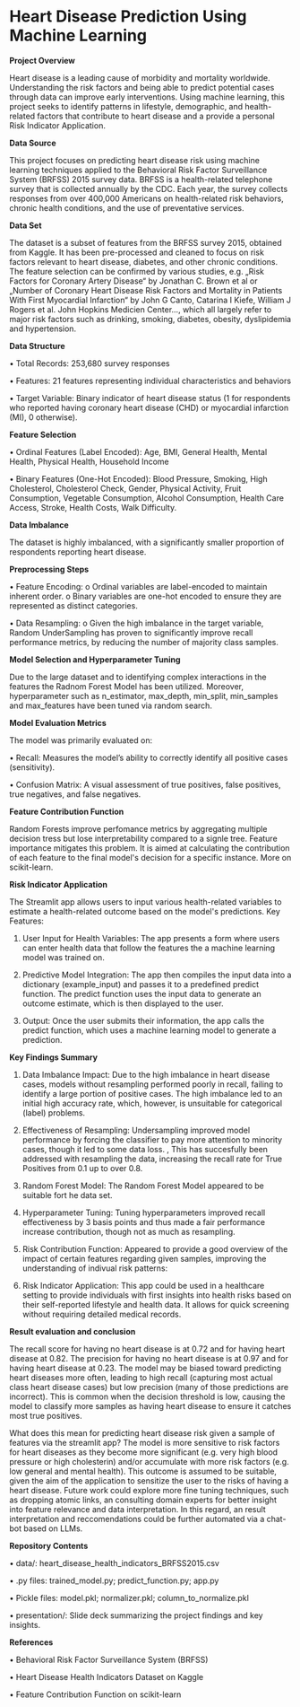 # Heart Disease Prediction Using Machine Learning

**Project Overview**

Heart disease is a leading cause of morbidity and mortality worldwide. Understanding the risk factors and being able to predict potential cases through data can improve early interventions. Using machine learning, this project seeks to identify patterns in lifestyle, demographic, and health-related factors that contribute to heart disease and a provide a personal Risk Indicator Application.

**Data Source**

This project focuses on predicting heart disease risk using machine learning techniques applied to the Behavioral Risk Factor Surveillance System (BRFSS) 2015 survey data. BRFSS is a health-related telephone survey that is collected annually by the CDC. Each year, the survey collects responses from over 400,000 Americans on health-related risk behaviors, chronic health conditions, and the use of preventative services.

**Data Set**

The dataset is a subset of features from the BRFSS survey 2015, obtained from Kaggle. It has been pre-processed and cleaned to focus on risk factors relevant to heart disease, diabetes, and other chronic conditions. The feature selection can be confirmed by various studies, e.g. „Risk Factors for Coronary Artery Disease“ by Jonathan C. Brown et al or „Number of Coronary Heart Disease Risk Factors and Mortality in Patients With First Myocardial Infarction“ by John G Canto, Catarina I Kiefe, William J Rogers et al. John Hopkins Medicien Center…, which all largely refer to  major risk factors such as drinking, smoking, diabetes, obesity, dyslipidemia and hypertension.

**Data Structure**

•	Total Records: 253,680 survey responses

•	Features: 21 features representing individual characteristics and behaviors

•	Target Variable: Binary indicator of heart disease status (1 for respondents who reported having coronary heart disease (CHD) or myocardial infarction (MI), 0 otherwise). 

**Feature Selection**

•	Ordinal Features (Label Encoded): Age, BMI, General Health, Mental Health, Physical Health, Household Income

•	Binary Features (One-Hot Encoded): Blood Pressure, Smoking, High Cholesterol, Cholesterol Check, Gender, Physical Activity, Fruit Consumption, Vegetable Consumption, Alcohol Consumption, Health Care Access, Stroke, Health Costs, Walk Difficulty.

**Data Imbalance**

The dataset is highly imbalanced, with a significantly smaller proportion of respondents reporting heart disease. 

**Preprocessing Steps**

•	Feature Encoding:
o	Ordinal variables are label-encoded to maintain inherent order.
o	Binary variables are one-hot encoded to ensure they are represented as distinct categories.

•	Data Resampling:
o	Given the high imbalance in the target variable, Random UnderSampling has proven to significantly improve recall performance metrics, by reducing the number of majority class samples.

**Model Selection and Hyperparameter Tuning**

Due to the large dataset and to identifying complex interactions in the features the Radnom Forest Model has been utilized.
Moreover, hyperparameter such as n_estimator, max_depth, min_split, min_samples and max_features have been tuned via random search.

**Model Evaluation Metrics**

The model was primarily evaluated on:

•	Recall: Measures the model’s ability to correctly identify all positive cases (sensitivity).

•	Confusion Matrix: A visual assessment of true positives, false positives, true negatives, and false negatives.

**Feature Contribution Function**

Random Forests improve perfomance metrics by aggregating multiple decision tress but lose interpretability compared to a signle tree. Feature importance mitigates this problem. It is aimed at calculating the contribution of each feature to the final model's decision for a specific instance. More on scikit-learn. 

**Risk Indicator Application**

The Streamlit app allows users to input various health-related variables to estimate a health-related outcome based on the model's predictions. 
Key Features:

1.	User Input for Health Variables: The app presents a form where users can enter health data that follow the features the a machine learning model was trained on.

3.	Predictive Model Integration: The app then compiles the input data into a dictionary (example_input) and passes it to a predefined predict function. The predict function uses the input data to generate an outcome estimate, which is then displayed to the user.

4.	Output: Once the user submits their information, the app calls the predict function, which uses a machine learning model to generate a prediction.

**Key Findings Summary**

1.	Data Imbalance Impact: Due to the high imbalance in heart disease cases, models without resampling performed poorly in recall, failing to identify a large portion of positive cases. The high imbalance led to an initial high accuracy rate, which, however, is unsuitable for categorical (label) problems.

2.	Effectiveness of Resampling: Undersampling improved model performance by forcing the classifier to pay more attention to minority cases, though it led to some data loss. , This has succesfully been addressed with resampling the data, increasing the recall rate for True Positives from 0.1 up to over 0.8.

3.	Random Forest Model: The Random Forest Model appeared to be suitable fort he data set.
4.	Hyperparameter Tuning: Tuning hyperparameters improved recall effectiveness by 3 basis points and thus made a fair performance increase contribution, though not as much as resampling.

5.	Risk Contribution Function: Appeared to provide a good overview of the impact of certain features regarding given samples, improving the understanding of indivual risk patterns:

6.	Risk Indicator Application: This app could be used in a healthcare setting to provide individuals with first insights into health risks based on their self-reported lifestyle and health data. It allows for quick screening without requiring detailed medical records.

**Result evaluation and conclusion**

The recall score for having no heart disease is at 0.72 and for having heart disease at 0.82. The precision for having no heart disease is at 0.97 and for having heart disease at 0.23. The model may be biased toward predicting heart diseases more often, leading to high recall (capturing most actual class heart disease cases) but low precision (many of those predictions are incorrect). This is common when the decision threshold is low, causing the model to classify more samples as having heart disease to ensure it catches most true positives.

What does this mean for predicting  heart disease risk given a sample of features via the streamlit app? The model is more sensitive to risk factors for heart diseases as they become more significant (e.g. very high blood pressure or high cholesterin) and/or accumulate with more risk factors (e.g. low general and mental health). This outcome is assumed to be suitable, given the aim of the application to sensitize the user to the risks of having a heart disease.
Future work could explore more fine tuning techniques, such as dropping atomic links, an consulting domain experts for better insight into feature relevance and data interpretation. In this regard, an result interpretation and reccomendations could be further automated via a chat-bot based on LLMs.

**Repository Contents**

•	data/: heart_disease_health_indicators_BRFSS2015.csv

•	.py files: trained_model.py; predict_function.py; app.py

•	Pickle files: model.pkl; normalizer.pkl; column_to_normalize.pkl

•	presentation/: Slide deck summarizing the project findings and key insights.

**References**

•	Behavioral Risk Factor Surveillance System (BRFSS)

•	Heart Disease Health Indicators Dataset on Kaggle

•	Feature Contribution Function on scikit-learn


